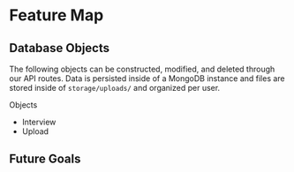 # Feature Map

## Database Objects
The following objects can be constructed, modified, and deleted through our API routes.
Data is persisted inside of a MongoDB instance and files are stored inside of `storage/uploads/` and organized per user.

Objects
- Interview
- Upload



## Future Goals
